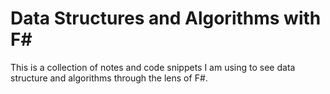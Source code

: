 # Data Structures and Algorithms with F#

This is a collection of notes and code snippets I am using to see data structure and algorithms through the lens of F#.

